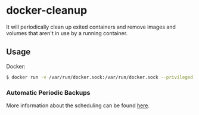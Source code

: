 # docker-cleanup

It will periodically clean up exited containers and remove images and volumes that aren't in use by a running container.

## Usage

Docker:
```sh
$ docker run -v /var/run/docker.sock:/var/run/docker.sock --privileged -e SCHEDULE=@daily raphaelpr/docker-cleanup
```

### Automatic Periodic Backups

More information about the scheduling can be found [here](http://godoc.org/github.com/robfig/cron#hdr-Predefined_schedules).

